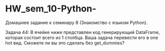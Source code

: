 # HW_sem_10-Python-
Домашнее задание к семинару 8 (Знакомство с языком Python).

Задача 44: 
В ячейке ниже представлен код генерирующий DataFrame, которая состоит всего из 1 столбца. 
Ваша задача перевести его в one hot вид. 
Сможете ли вы это сделать без get_dummies?
